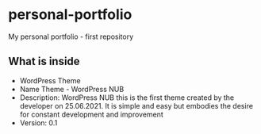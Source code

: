 # personal-portfolio
My personal portfolio - first repository

## What is inside
- WordPress Theme
- Name Theme - WordPress NUB
- Description: WordPress NUB this is the first theme created by the developer on 25.06.2021. It is simple and easy but embodies the desire for constant development and improvement
- Version: 0.1
